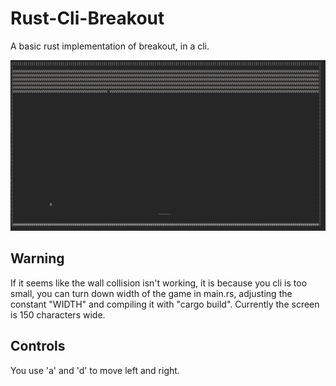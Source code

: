 # Rust-Cli-Breakout
A basic rust implementation of breakout, in a cli.

![breakout img](breakout.png)

## Warning
If it seems like the wall collision isn't working, it is because you cli is too small, you can turn down width of the game in main.rs, adjusting the constant "WIDTH" and compiling it with "cargo build". Currently the screen is 150 characters wide.

## Controls
You use 'a' and 'd' to move left and right.
